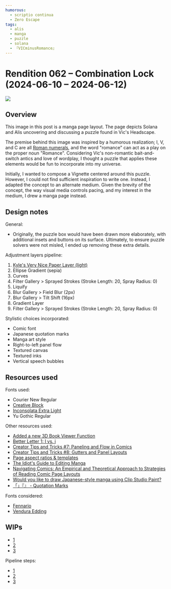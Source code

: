 ```yaml
---
humorous:
  - scriptio continua
  - Zero Escape
tags:
  - alis
  - manga
  - puzzle
  - solana
  - 『VICminusRomance』
---
```


# Rendition 062 – Combination Lock (2024-06-10 – 2024-06-12)

<img src="assets/2024-06-10_image-173.png">

## Overview

This image in this post is a manga page layout. The page depicts Solana and Alis uncovering and discussing a puzzle found in Vic's Headscape.

The premise behind this image was inspired by a humorous realization; I, V, and C are all [Roman numerals](https://en.wikipedia.org/wiki/Roman_numerals), and the word "romance" can act as a play on the proper noun "Romance". Considering Vic's non-romantic bait-and-switch antics and love of wordplay, I thought a puzzle that applies these elements would be fun to incorporate into my universe.

Initially, I wanted to compose a Vignette centered around this puzzle. However, I could not find sufficient inspiration to write one. Instead, I adapted the concept to an alternate medium. Given the brevity of the concept, the way visual media controls pacing, and my interest in the medium, I drew a manga page instead.

## Design notes

General:

- Originally, the puzzle box would have been drawn more elaborately, with additional insets and buttons on its surface. Ultimately, to ensure puzzle solvers were not misled, I ended up removing these extra details.

Adjustment layers pipeline:

1. [Kyle's Very Nice Paper Layer (light)](https://kyletwebster.gumroad.com/l/ZHvXw)
2. Ellipse Gradient (sepia)
3. Curves
4. Filter Gallery > Sprayed Strokes (Stroke Length: 20, Spray Radius: 0)
5. Liquify
6. Blur Gallery > Field Blur (2px)
7. Blur Gallery > Tilt Shift (16px)
8. Gradient Layer
9. Filter Gallery > Sprayed Strokes (Stroke Length: 20, Spray Radius: 0)

Stylistic choices incorporated:

- Comic font
- Japanese quotation marks
- Manga art style
- Right-to-left panel flow
- Textured canvas
- Textured inks
- Vertical speech bubbles

## Resources used

Fonts used:

- Courier New Regular
- [Creative Block](https://blambot.com/products/creative-block)
- [Inconsolata Extra Light](https://fonts.google.com/specimen/Inconsolata)
- Yu Gothic Regular

Other resources used:

- [Added a new 3D Book Viewer Function](https://www.clipstudio.net/en/news/201907/17_01/)
- [Better Letter 1: I vs. i](https://blambot.com/pages/lettering-tips#gallery-1)
- [Creator Tips and Tricks #7: Paneling and Flow in Comics](https://globalcomix.com/news/details/243)
- [Creator Tips and Tricks #8: Gutters and Panel Layouts](https://globalcomix.com/news/details/249)
- [Page aspect ratios & templates](https://salgoodsam.com/mc/pgtemplates/)
- [The Idiot's Guide to Editing Manga](https://www.insidescanlation.com/etc/the-idiots-guide-to-editing-manga/guide/main)
- [Navigating Comics: An Empirical and Theoretical Approach to Strategies of Reading Comic Page Layouts](https://www.researchgate.net/publication/236329155)
- [Would you like to draw Japanese-style manga using Clip Studio Paint?](https://twitter.com/clipstudiopaint/status/1508705853586780160)
- [「」『』 - Quotation Marks](https://www.japanesewithanime.com/2017/05/quotation-marks-japanese.html)

Fonts considered:

- [Fennario](https://www.dafont.com/fennario.font)
- [Vendura Edding](https://www.dafont.com/ventura-edding.font)

## WIPs

- [1](https://cdn.discordapp.com/attachments/601593408183599109/1250064698637029416/image.png)
- [2](https://cdn.discordapp.com/attachments/601593408183599109/1250279093413609492/image.png)
- [3](https://cdn.discordapp.com/attachments/1020875112045613217/1250646742983249973/image.png)

Pipeline steps:

- [1](https://cdn.discordapp.com/attachments/1020875112045613217/1250653384214843402/image.png)
- [2](https://cdn.discordapp.com/attachments/1020875112045613217/1250653384797847573/image.png)
- [3](https://cdn.discordapp.com/attachments/1020875112045613217/1250653385825193994/image.png)
